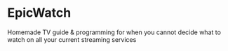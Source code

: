 # EpicWatch
Homemade TV guide &amp; programming for when you cannot decide what to watch on all your current streaming services
